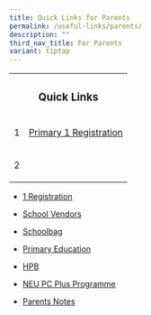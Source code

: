 ```yaml
---
title: Quick Links for Parents
permalink: /useful-links/parents/
description: ""
third_nav_title: For Parents
variant: tiptap
---
```

<table>
<tbody>
<tr>
<th rowspan="1" colspan="2">
<h3>Quick Links</h3>
</th>
</tr>
<tr>
<td rowspan="1" colspan="1">
<p>1</p>
</td>
<td rowspan="1" colspan="1">
<p><a href="https://www.moe.gov.sg/primary/p1-registration" rel="noopener noreferrer nofollow" target="_blank">Primary 1 Registration</a>
</p>
</td>
</tr>
<tr>
<td rowspan="1" colspan="1">
<p>2</p>
</td>
<td rowspan="1" colspan="1">
<p></p>
</td>
</tr>
</tbody>
</table>
<p></p>
<p></p>
<p></p>
<p></p>
<p></p>
<ul data-tight="true" class="tight">
<li>
<p><a href="/for-parents/admission-matters/#p1-reg" rel="noopener noreferrer nofollow" target="_blank">1 Registration</a>
</p>
</li>
<li>
<p><a href="/for-parents/useful-links/" rel="noopener noreferrer nofollow" target="_blank">School Vendors</a>
</p>
</li>
<li>
<p><a href="https://www.schoolbag.sg/" rel="noopener noreferrer nofollow" target="_blank">Schoolbag</a>
</p>
</li>
<li>
<p><a href="https://www.moe.gov.sg/education/primary/" rel="noopener noreferrer nofollow" target="_blank">Primary Education</a>
</p>
</li>
<li>
<p><a href="https://www.hpb.gov.sg/" rel="noopener noreferrer nofollow" target="_blank">HPB</a>
</p>
</li>
<li>
<p><a href="https://www.imda.gov.sg/community/consumer-education/digital-inclusion/neu-pc-plus-programme" rel="noopener noreferrer nofollow" target="_blank">NEU PC Plus Programme</a>
</p>
</li>
<li>
<p><a href="https://www.punggolcovepri.moe.edu.sg/for-parents/parents-notes/permalink/" rel="noopener noreferrer nofollow" target="_blank">Parents Notes</a>
</p>
</li>
</ul>
<p></p>
